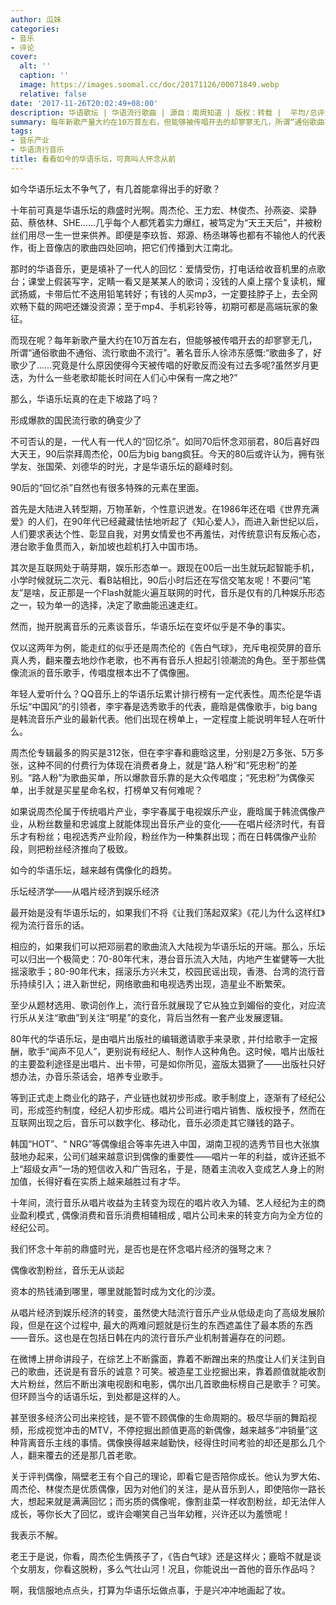 ```yaml
---
author: 瓜妹
categories:
- 音乐
- 评论
cover:
  alt: ''
  caption: ''
  image: https://images.soomal.cc/doc/20171126/00071849.webp
  relative: false
date: '2017-11-26T20:02:49+08:00'
description: 华语歌坛 | 华语流行歌曲 | 源自：南周知道 | 版权：转载 |  平均/总评分：09.88/79
summary: 每年新歌产量大约在10万首左右，但能够被传唱开去的却寥寥无几，所谓“通俗歌曲不通俗、流行歌曲不流行”。著名音乐人徐沛东感慨:“歌曲多了，好歌少了……究竟是什么原因使得今天被传唱的好歌反而没有过去多呢?虽然岁月更迭，为什么一些老歌却能长时间在人们心中保有一席之地?”
tags:
- 音乐产业
- 华语流行音乐
title: 看看如今的华语乐坛，可真叫人怀念从前
---
```


如今华语乐坛太不争气了，有几首能拿得出手的好歌？

十年前可真是华语乐坛的鼎盛时光啊。周杰伦、王力宏、林俊杰、孙燕姿、梁静茹、蔡依林、SHE……几乎每个人都凭着实力爆红，被笃定为“天王天后”，并被粉丝们用尽一生一世来供养。即便是李玖哲、郑源、杨丞琳等也都有不输他人的代表作，街上音像店的歌曲四处回响，把它们传播到大江南北。

那时的华语音乐，更是填补了一代人的回忆：爱情受伤，打电话给收音机里的点歌台；课堂上假装写字，定睛一看又是某某人的歌词；没钱的人桌上摆个复读机，耀武扬威，卡带后忙不迭用铅笔转好；有钱的人买mp3，一定要挂脖子上，去全网欢畅下载的网吧还嫌没资源；至于mp4、手机彩铃等，初期可都是高端玩家的象征。

而现在呢？每年新歌产量大约在10万首左右，但能够被传唱开去的却寥寥无几，所谓“通俗歌曲不通俗、流行歌曲不流行”。著名音乐人徐沛东感慨:“歌曲多了，好歌少了……究竟是什么原因使得今天被传唱的好歌反而没有过去多呢?虽然岁月更迭，为什么一些老歌却能长时间在人们心中保有一席之地?”

那么，华语乐坛真的在走下坡路了吗？

形成爆款的国民流行歌的确变少了

不可否认的是，一代人有一代人的“回忆杀”。如同70后怀念邓丽君，80后喜好四大天王，90后崇拜周杰伦，00后为big bang疯狂。今天的80后或许认为，拥有张学友、张国荣、刘德华的时光，才是华语乐坛的巅峰时刻。

90后的“回忆杀”自然也有很多特殊的元素在里面。

首先是大陆进入转型期，万物革新，个性意识迸发。在1986年还在唱《世界充满爱》的人们，在90年代已经藏藏怯怯地听起了《知心爱人》，而进入新世纪以后，人们要求表达个性、彰显自我，对男女情爱也不再羞怯，对传统意识有反叛心态，港台歌手鱼贯而入，新加坡也趁机打入中国市场。

其次是互联网处于萌芽期，娱乐形态单一。跟现在00后一出生就玩起智能手机，小学时候就玩二次元、看B站相比，90后小时后还在写信交笔友呢！不要问“笔友”是啥，反正那是一个Flash就能火遍互联网的时代，音乐是仅有的几种娱乐形态之一，较为单一的选择，决定了歌曲能迅速走红。

然而，抛开脱离音乐的元素谈音乐，华语乐坛在变坏似乎是不争的事实。

仅以这两年为例，能走红的似乎还是周杰伦的《告白气球》，充斥电视荧屏的音乐真人秀，翻来覆去地炒作老歌，也不再有音乐人担起引领潮流的角色。至于那些偶像流派的音乐歌手，传唱度根本出不了偶像圈。

年轻人爱听什么？QQ音乐上的华语乐坛累计排行榜有一定代表性。周杰伦是华语乐坛“中国风”的引领者，李宇春是选秀歌手的代表，鹿晗是偶像歌手，big bang是韩流音乐产业的最新代表。他们出现在榜单上，一定程度上能说明年轻人在听什么。

周杰伦专辑最多的购买是312张，但在李宇春和鹿晗这里，分别是2万多张、5万多张，这种不同的付费行为体现在消费者身上，就是“路人粉”和“死忠粉”的差别。“路人粉”为歌曲买单，所以爆款音乐靠的是大众传唱度；“死忠粉”为偶像买单，出手就是买星星命名权，打榜单又有何难呢？

如果说周杰伦属于传统唱片产业，李宇春属于电视娱乐产业，鹿晗属于韩流偶像产业，从粉丝数量和忠诚度上就能体现出音乐产业的变化――在唱片经济时代，有音乐才有粉丝；电视选秀产业阶段，粉丝作为一种集群出现；而在日韩偶像产业阶段，则把粉丝经济推向了极致。

如今的华语乐坛，越来越有偶像化的趋势。

乐坛经济学――从唱片经济到娱乐经济

最开始是没有华语乐坛的，如果我们不将《让我们荡起双桨》《花儿为什么这样红》视为流行音乐的话。

相应的，如果我们可以把邓丽君的歌曲流入大陆视为华语乐坛的开端。那么，乐坛可以归出一个极简史：70-80年代末，港台音乐流入大陆，内地产生崔健等一大批摇滚歌手；80-90年代末，摇滚乐方兴未艾，校园民谣出现，香港、台湾的流行音乐持续引入；进入新世纪，网络歌曲和电视选秀出现，造星业不断繁荣。

至少从题材选用、歌词创作上，流行音乐就展现了它从独立到媚俗的变化，对应流行乐从关注“歌曲”到关注“明星”的变化，背后当然有一套产业发展逻辑。

80年代的华语乐坛，是由唱片出版社的编辑邀请歌手来录歌 , 并付给歌手一定报酬，歌手“闻声不见人”，更别说有经纪人、制作人这种角色。这时候，唱片出版社的主要盈利途径是出唱片、出卡带，可是如你所见，盗版太猖獗了――出版社只好想办法，办音乐茶话会，培养专业歌手。

等到正式走上商业化的路子，产业链也就初步形成。歌手制度上，逐渐有了经纪公司，形成签约制度，经纪人初步形成。唱片公司进行唱片销售、版权授予，然而在互联网出现之后，音乐可以数字化、移动化，音乐必须走其它赚钱的路子。

韩国“HOT”、“ NRG”等偶像组合等率先进入中国，湖南卫视的选秀节目也大张旗鼓地办起来，公司们越来越意识到偶像的重要性――唱片一年的利益，或许还抵不上“超级女声”一场的短信收入和广告冠名，于是，随着主流收入变成艺人身上的附加值，长得好看在实质上越来越胜过有才华。

十年间，流行音乐从唱片收益为主转变为现在的唱片收入为辅、艺人经纪为主的商业盈利模式 , 偶像消费和音乐消费相辅相成 , 唱片公司未来的转变方向为全方位的经纪公司。

我们怀念十年前的鼎盛时光，是否也是在怀念唱片经济的强弩之末？

偶像收割粉丝，音乐无从谈起

资本的热钱涌到哪里，哪里就能暂时成为文化的沙漠。

从唱片经济到娱乐经济的转变，虽然使大陆流行音乐产业从低级走向了高级发展阶段，但是在这个过程中, 最大的两难问题就是衍生的东西遮盖住了最本质的东西――音乐。这也是在包括日韩在内的流行音乐产业机制普遍存在的问题。

在微博上拼命讲段子，在综艺上不断露面，靠着不断蹭出来的热度让人们关注到自己的歌曲，还说是有音乐的诚意？可笑。被造星工业挖掘出来，靠着颜值就能收割大片粉丝，然后不断出演电视剧和电影，偶尔出几首歌曲标榜自己是歌手？可笑。但环顾当今的话语乐坛，到处都是这样的人。

甚至很多经济公司出来挖钱，是不管不顾偶像的生命周期的。极尽华丽的舞蹈视频，形成视觉冲击的MTV，不停挖掘出颜值更高的新偶像，越来越多“冲销量”这种背离音乐主线的事情。偶像换得越来越勤快，经得住时间考验的却还是那么几个人，翻来覆去的还是那几首老歌。

关于评判偶像，隔壁老王有个自己的理论，即看它是否陪你成长。他认为罗大佑、周杰伦、林俊杰是优质偶像，因为对他们的关注，是从音乐到人，即使陪你一路长大，想起来就是满满回忆；而劣质的偶像呢，像割韭菜一样收割粉丝，却无法伴人成长，等你长大了回忆，或许会嘲笑自己当年幼稚，兴许还以为羞愤呢！

我表示不解。

老王于是说，你看，周杰伦生俩孩子了，《告白气球》还是这样火；鹿晗不就是谈个女朋友，你看这脱粉，多么气壮山河！况且，你能说出一首他的音乐作品吗？

啊，我信服地点点头，打算为华语乐坛做点事，于是兴冲冲地画起了妆。